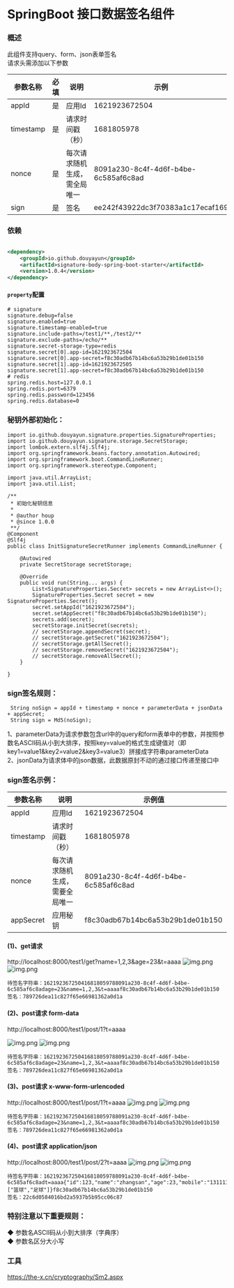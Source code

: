 # SpringBoot 接口数据签名组件

### 概述

此组件支持query、form、json表单签名<br>
请求头需添加以下参数<br>

| 参数名称  | 必填 | 说明                          | 示例                                 |
| --------- | ---- | ----------------------------- | ------------------------------------ |
| appId     | 是   | 应用Id                        | 1621923672504                        |
| timestamp | 是   | 请求时间戳（秒）              | 1681805978                           |
| nonce     | 是   | 每次请求随机生成，需全局唯一 | 8091a230-8c4f-4d6f-b4be-6c585af6c8ad |
| sign      | 是   | 签名                          | ee242f43922dc3f70383a1c17ecaf169     |

### 依赖

```xml

<dependency>
    <groupId>io.github.douyayun</groupId>
    <artifactId>signature-body-spring-boot-starter</artifactId>
    <version>1.0.4</version>
</dependency>
```

#### `property`配置

```
# signature
signature.debug=false
signature.enabled=true
signature.timestamp-enabled=true
signature.include-paths=/test1/**,/test2/**
signature.exclude-paths=/echo/**
signature.secret-storage-type=redis
signature.secret[0].app-id=1621923672504
signature.secret[0].app-secret=f8c30adb67b14bc6a53b29b1de01b150
signature.secret[1].app-id=1621923672505
signature.secret[1].app-secret=f8c30adb67b14bc6a53b29b1de01b150
# redis
spring.redis.host=127.0.0.1
spring.redis.port=6379
spring.redis.password=123456
spring.redis.database=0
```

### 秘钥外部初始化：

```
import io.github.douyayun.signature.properties.SignatureProperties;
import io.github.douyayun.signature.storage.SecretStorage;
import lombok.extern.slf4j.Slf4j;
import org.springframework.beans.factory.annotation.Autowired;
import org.springframework.boot.CommandLineRunner;
import org.springframework.stereotype.Component;

import java.util.ArrayList;
import java.util.List;

/**
 * 初始化秘钥信息
 *
 * @author houp
 * @since 1.0.0
 **/
@Component
@Slf4j
public class InitSignatureSecretRunner implements CommandLineRunner {

    @Autowired
    private SecretStorage secretStorage;

    @Override
    public void run(String... args) {
        List<SignatureProperties.Secret> secrets = new ArrayList<>();
        SignatureProperties.Secret secret = new SignatureProperties.Secret();
        secret.setAppId("1621923672504");
        secret.setAppSecret("f8c30adb67b14bc6a53b29b1de01b150");
        secrets.add(secret);
        secretStorage.initSecret(secrets);
        // secretStorage.appendSecret(secret);
        // secretStorage.getSecret("1621923672504");
        // secretStorage.getAllSecret();
        // secretStorage.removeSecret("1621923672504");
        // secretStorage.removeAllSecret();
    }

}
```

### sign签名规则：

```
 String noSign = appId + timestamp + nonce + parameterData + jsonData + appSecret;
 String sign = Md5(noSign);
```

1、parameterData为请求参数包含url中的query和form表单中的参数，并按照参数名ASCII码从小到大排序，按照key=value的格式生成键值对（即key1=value1&key2=value2&key3=value3）拼接成字符串parameterData<br>
2、jsonData为请求体中的json数据，此数据原封不动的通过接口传递至接口中<br>

### sign签名示例：

| 参数名称  | 说明                           | 示例值                               |
| --------- | ------------------------------ | ------------------------------------ |
| appId     | 应用Id                         | 1621923672504                        |
| timestamp | 请求时间戳（秒）               | 1681805978                           |
| nonce     | 每次请求随机生成，需要全局唯一 | 8091a230-8c4f-4d6f-b4be-6c585af6c8ad |
| appSecret | 应用秘钥                       | f8c30adb67b14bc6a53b29b1de01b150     |

#### (1)、get请求

http://localhost:8000/test1/get?name=1,2,3&age=23&t=aaaa
![img.png](docs/img/get_1.png)
![img.png](docs/img/get_2.png)

```
待签名字符串：162192367250416818059788091a230-8c4f-4d6f-b4be-6c585af6c8adage=23&name=1,2,3&t=aaaaf8c30adb67b14bc6a53b29b1de01b150
签名：789726dea11c827f65e66981362a0d1a
```

#### (2)、post请求 form-data

http://localhost:8000/test1/post/1?t=aaaa

![img.png](docs/img/post_form-data_1.png)
![img.png](docs/img/post_form-data_2.png)

```
待签名字符串：162192367250416818059788091a230-8c4f-4d6f-b4be-6c585af6c8adage=23&name=1,2,3&t=aaaaf8c30adb67b14bc6a53b29b1de01b150
签名：789726dea11c827f65e66981362a0d1a
```

#### (3)、post请求 x-www-form-urlencoded

http://localhost:8000/test1/post/1?t=aaaa
![img.png](docs/img/post_x-www-form-urlencoded_1.png)
![img.png](docs/img/post_x-www-form-urlencoded_2.png)

```
待签名字符串：162192367250416818059788091a230-8c4f-4d6f-b4be-6c585af6c8adage=23&name=1,2,3&t=aaaaf8c30adb67b14bc6a53b29b1de01b150
签名：789726dea11c827f65e66981362a0d1a
```

#### (4)、post请求 application/json

http://localhost:8000/test1/post/2?t=aaaa
![img.png](docs/img/post_json_1.png)
![img.png](docs/img/post_json_2.png)

```
待签名字符串：162192367250416818059788091a230-8c4f-4d6f-b4be-6c585af6c8adt=aaaa{"id":123,"name":"zhangsan","age":23,"mobile":"13111111111","hobby":["篮球","足球"]}f8c30adb67b14bc6a53b29b1de01b150
签名：22c6d0584016bd2a5937b5b95cc06c87
```

### 特别注意以下重要规则：

◆ 参数名ASCII码从小到大排序（字典序）<br>
◆ 参数名区分大小写<br>

### 工具

https://the-x.cn/cryptography/Sm2.aspx